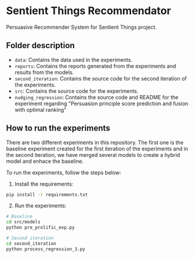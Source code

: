 # Sentient Things Recommendator


Persuasive Recommender System for Sentient Things project.

## Folder description

- `data`: Contains the data used in the experiments.
- `reports`: Contains the reports generated from the experiments and results from the models.
- `second_iteration`: Contains the source code for the second iteration of the experiments.
- `src`: Contains the source code for the experiments.
- `nudging_regression`: Contains the source code and README for the experiment regarding "Persuasion principle score prediction and fusion with optimal ranking"

## How to run the experiments

There are two different experiments in this repository. The first one is the baseline experiment created for the first iteration of the experiments and in the second iteration, we have merged several models to create a hybrid model and enhace the baseline. 

To run the experiments, follow the steps below:

1. Install the requirements:

```bash
pip install -r requirements.txt
```

2. Run the experiments:

```bash
# Baseline
cd src/models
python pre_prolific_exp.py

# Second iteration
cd second_iteration
python process_regression_3.py
```
